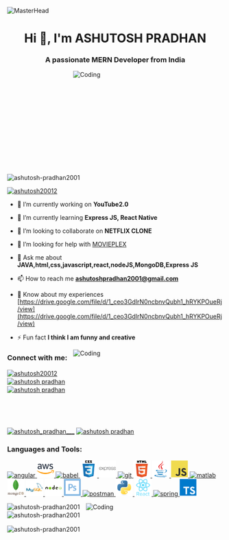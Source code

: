 ![MasterHead](https://www.synergisticit.com/wp-content/uploads/2021/08/Phoenix-Banner-Image.jpg)
<h1 align="center">Hi 👋, I'm ASHUTOSH PRADHAN</h1>
<h3 align="center">A passionate MERN Developer from India</h3>


<img align="right" alt="Coding" height="240" width="350" src="https://c.tenor.com/BqbIhT4Mb7cAAAAM/programmer-rounded-edges.gif">



<p align="left"> <img src="https://komarev.com/ghpvc/?username=ashutosh-pradhan2001&label=Profile%20views&color=0e75b6&style=flat" alt="ashutosh-pradhan2001" /> </p>

<p align="left"> <a href="https://twitter.com/ashutosh20012" target="blank"><img src="https://img.shields.io/twitter/follow/ashutosh20012?logo=twitter&style=for-the-badge" alt="ashutosh20012" /></a> </p>

- 🔭 I’m currently working on **YouTube2.0**

- 🌱 I’m currently learning **Express JS, React Native**

- 👯 I’m looking to collaborate on **NETFLIX CLONE**

- 🤝 I’m looking for help with [MOVIEPLEX](https://github.com/Ashutosh-Pradhan2001/MoviePlex)

- 💬 Ask me about **JAVA,html,css,javascript,react,nodeJS,MongoDB,Express JS**

- 📫 How to reach me **ashutoshpradhan2001@gmail.com**


- 📄 Know about my experiences [https://drive.google.com/file/d/1_ceo3GdlrN0ncbnvQubh1_hRYKPOueRj/view](https://drive.google.com/file/d/1_ceo3GdlrN0ncbnvQubh1_hRYKPOueRj/view)

- ⚡ Fun fact **I think I am funny and creative**



<img align="right" alt="Coding" height="180" width="350" src="https://c.tenor.com/HqNH0AhI4_wAAAAC/coding-man.gif">

<h3 align="left">Connect with me:</h3>
<p align="left">
<a href="https://twitter.com/ashutosh20012" target="blank"><img align="center" src="https://raw.githubusercontent.com/rahuldkjain/github-profile-readme-generator/master/src/images/icons/Social/twitter.svg" alt="ashutosh20012" height="30" width="40" /></a>
<a href="https://linkedin.com/in/ashutosh pradhan" target="blank"><img align="center" src="https://raw.githubusercontent.com/rahuldkjain/github-profile-readme-generator/master/src/images/icons/Social/linked-in-alt.svg" alt="ashutosh pradhan" height="30" width="40" /></a>
<a href="https://fb.com/ashutosh pradhan" target="blank"><img align="center" src="https://raw.githubusercontent.com/rahuldkjain/github-profile-readme-generator/master/src/images/icons/Social/facebook.svg" alt="ashutosh pradhan" height="30" width="40" /></a>
<a href="https://instagram.com/ashutosh_pradhan___" target="blank"><img align="center" src="https://raw.githubusercontent.com/rahuldkjain/github-profile-readme-generator/master/src/images/icons/Social/instagram.svg" alt="ashutosh_pradhan___" height="30" width="40" /></a>
<a href="https://www.youtube.com/c/ashutosh pradhan" target="blank"><img align="center" src="https://raw.githubusercontent.com/rahuldkjain/github-profile-readme-generator/master/src/images/icons/Social/youtube.svg" alt="ashutosh pradhan" height="30" width="40" /></a>
</p>







<h3 align="left">Languages and Tools:</h3>
<p align="left"> <a href="https://angular.io" target="_blank" rel="noreferrer"> <img src="https://angular.io/assets/images/logos/angular/angular.svg" alt="angular" width="40" height="40"/> </a> <a href="https://aws.amazon.com" target="_blank" rel="noreferrer"> <img src="https://raw.githubusercontent.com/devicons/devicon/master/icons/amazonwebservices/amazonwebservices-original-wordmark.svg" alt="aws" width="40" height="40"/> </a> <a href="https://babeljs.io/" target="_blank" rel="noreferrer"> <img src="https://www.vectorlogo.zone/logos/babeljs/babeljs-icon.svg" alt="babel" width="40" height="40"/> </a> <a href="https://www.w3schools.com/css/" target="_blank" rel="noreferrer"> <img src="https://raw.githubusercontent.com/devicons/devicon/master/icons/css3/css3-original-wordmark.svg" alt="css3" width="40" height="40"/> </a> <a href="https://expressjs.com" target="_blank" rel="noreferrer"> <img src="https://raw.githubusercontent.com/devicons/devicon/master/icons/express/express-original-wordmark.svg" alt="express" width="40" height="40"/> </a> <a href="https://git-scm.com/" target="_blank" rel="noreferrer"> <img src="https://www.vectorlogo.zone/logos/git-scm/git-scm-icon.svg" alt="git" width="40" height="40"/> </a> <a href="https://www.w3.org/html/" target="_blank" rel="noreferrer"> <img src="https://raw.githubusercontent.com/devicons/devicon/master/icons/html5/html5-original-wordmark.svg" alt="html5" width="40" height="40"/> </a> <a href="https://www.java.com" target="_blank" rel="noreferrer"> <img src="https://raw.githubusercontent.com/devicons/devicon/master/icons/java/java-original.svg" alt="java" width="40" height="40"/> </a> <a href="https://developer.mozilla.org/en-US/docs/Web/JavaScript" target="_blank" rel="noreferrer"> <img src="https://raw.githubusercontent.com/devicons/devicon/master/icons/javascript/javascript-original.svg" alt="javascript" width="40" height="40"/> </a> <a href="https://www.mathworks.com/" target="_blank" rel="noreferrer"> <img src="https://upload.wikimedia.org/wikipedia/commons/2/21/Matlab_Logo.png" alt="matlab" width="40" height="40"/> </a> <a href="https://www.mongodb.com/" target="_blank" rel="noreferrer"> <img src="https://raw.githubusercontent.com/devicons/devicon/master/icons/mongodb/mongodb-original-wordmark.svg" alt="mongodb" width="40" height="40"/> </a> <a href="https://www.mysql.com/" target="_blank" rel="noreferrer"> <img src="https://raw.githubusercontent.com/devicons/devicon/master/icons/mysql/mysql-original-wordmark.svg" alt="mysql" width="40" height="40"/> </a> <a href="https://nodejs.org" target="_blank" rel="noreferrer"> <img src="https://raw.githubusercontent.com/devicons/devicon/master/icons/nodejs/nodejs-original-wordmark.svg" alt="nodejs" width="40" height="40"/> </a> <a href="https://www.photoshop.com/en" target="_blank" rel="noreferrer"> <img src="https://raw.githubusercontent.com/devicons/devicon/master/icons/photoshop/photoshop-line.svg" alt="photoshop" width="40" height="40"/> </a> <a href="https://postman.com" target="_blank" rel="noreferrer"> <img src="https://www.vectorlogo.zone/logos/getpostman/getpostman-icon.svg" alt="postman" width="40" height="40"/> </a> <a href="https://www.python.org" target="_blank" rel="noreferrer"> <img src="https://raw.githubusercontent.com/devicons/devicon/master/icons/python/python-original.svg" alt="python" width="40" height="40"/> </a> <a href="https://reactjs.org/" target="_blank" rel="noreferrer"> <img src="https://raw.githubusercontent.com/devicons/devicon/master/icons/react/react-original-wordmark.svg" alt="react" width="40" height="40"/> </a> <a href="https://spring.io/" target="_blank" rel="noreferrer"> <img src="https://www.vectorlogo.zone/logos/springio/springio-icon.svg" alt="spring" width="40" height="40"/> </a> <a href="https://www.typescriptlang.org/" target="_blank" rel="noreferrer"> <img src="https://raw.githubusercontent.com/devicons/devicon/master/icons/typescript/typescript-original.svg" alt="typescript" width="40" height="40"/> </a> </p>


<img align="right" alt="Coding" height="440" width="320" src="https://www.gifcen.com/wp-content/uploads/2021/08/basketball-gif-6.gif">

<p><img align="left" src="https://github-readme-stats.vercel.app/api/top-langs?username=ashutosh-pradhan2001&show_icons=true&locale=en&layout=compact" alt="ashutosh-pradhan2001" /></p>

<p>&nbsp;<img align="center" src="https://github-readme-stats.vercel.app/api?username=ashutosh-pradhan2001&show_icons=true&locale=en" alt="ashutosh-pradhan2001" /></p>

<p><img align="center" src="https://github-readme-streak-stats.herokuapp.com/?user=ashutosh-pradhan2001&" alt="ashutosh-pradhan2001" /></p>

